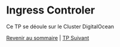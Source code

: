# Ingress Controler

Ce TP se déoule sur le Cluster DigitalOcean

[Revenir au sommaire](../README.md) | [TP Suivant](./TP16.md)